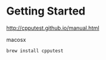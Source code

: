 # Getting Started #

<http://cpputest.github.io/manual.html>


macosx

```
brew install cpputest
```
